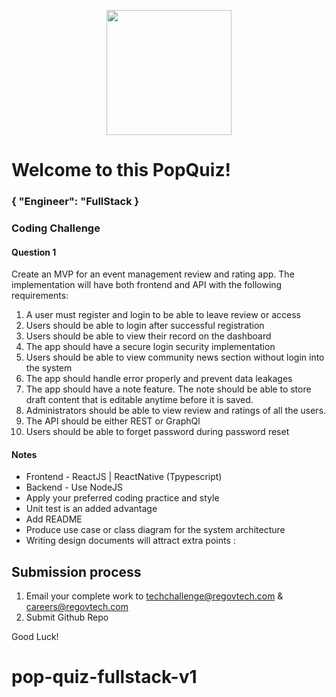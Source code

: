<p align="center"> 
    <img src="https://regov-store.s3.ap-southeast-1.amazonaws.com/REGOV+Logo_CMYK.png" width="200" >
</p>

# Welcome to this PopQuiz!
### { "Engineer": "FullStack }

### Coding Challenge

#### Question 1

Create an MVP for an event management review and rating app. The implementation will have both frontend and API with the following requirements:

1. A user must register and login to be able to leave review or access
2. Users should be able to login after successful registration
3. Users should be able to view their record on the dashboard
4. The app should have a secure login security implementation
5. Users should be able to view community news section without login into the system
6. The app should handle error properly and prevent data leakages
7. The app should have a note feature. The note should be able to store draft content that is editable anytime before it is saved.
8. Administrators should be able to view review and ratings of all the users.
9. The API should be either REST or GraphQl
10. Users should be able to forget password during password reset


#### Notes

- Frontend - ReactJS | ReactNative (Tpypescript)
- Backend - Use NodeJS
- Apply your preferred coding practice and style
- Unit test is an added advantage
- Add README
- Produce use case or class diagram for the system architecture 
- Writing design documents will attract extra points :


## Submission process

1. Email your complete work to techchallenge@regovtech.com & careers@regovtech.com
2. Submit Github Repo

Good Luck!
# pop-quiz-fullstack-v1
